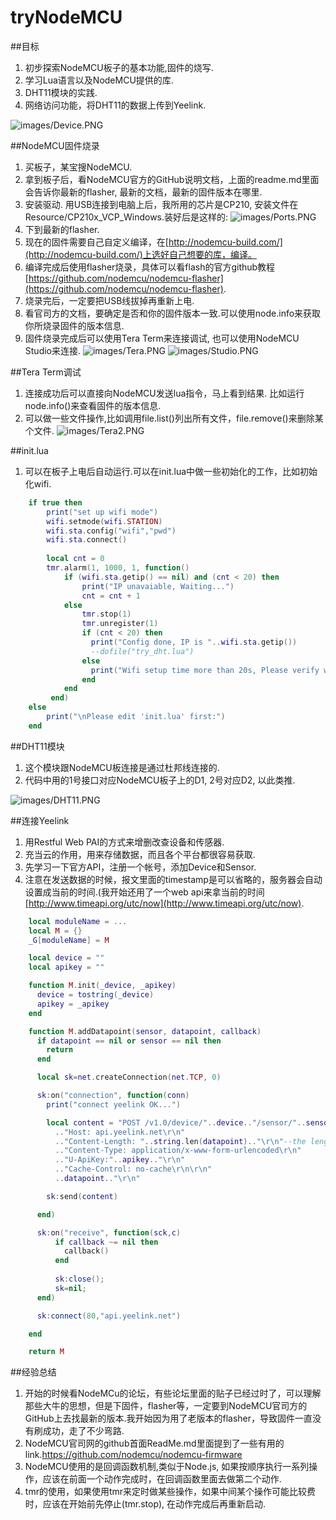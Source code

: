 # tryNodeMCU
##目标
1. 初步探索NodeMCU板子的基本功能,固件的烧写.
2. 学习Lua语言以及NodeMCU提供的库.
3. DHT11模块的实践.
4. 网络访问功能，将DHT11的数据上传到Yeelink.

![images/Device.PNG](https://github.com/hjonwy/tryNodeMCU/blob/master/images/Device.PNG)

##NodeMCU固件烧录
1. 买板子，某宝搜NodeMCU.
2. 拿到板子后，看NodeMCU官方的GitHub说明文档，上面的readme.md里面会告诉你最新的flasher, 最新的文档，最新的固件版本在哪里.
3. 安装驱动. 用USB连接到电脑上后，我所用的芯片是CP210, 安装文件在Resource/CP210x_VCP_Windows.装好后是这样的:
![images/Ports.PNG](https://github.com/hjonwy/tryNodeMCU/blob/master/images/Ports.PNG)
4. 下到最新的flasher.
5. 现在的固件需要自己自定义编译，在[http://nodemcu-build.com/](http://nodemcu-build.com/)上选好自己想要的库，编译。
6. 编译完成后使用flasher烧录，具体可以看flash的官方github教程[https://github.com/nodemcu/nodemcu-flasher](https://github.com/nodemcu/nodemcu-flasher).
7. 烧录完后，一定要把USB线拔掉再重新上电.
8. 看官司方的文档，要确定是否和你的固件版本一致.可以使用node.info来获取你所烧录固件的版本信息.
9. 固件烧录完成后可以使用Tera Term来连接调试, 也可以使用NodeMCU Studio来连接.
![images/Tera.PNG](https://github.com/hjonwy/tryNodeMCU/blob/master/images/Tera.PNG)
![images/Studio.PNG](https://github.com/hjonwy/tryNodeMCU/blob/master/images/Studio.PNG)

##Tera Term调试
1. 连接成功后可以直接向NodeMCU发送lua指令，马上看到结果. 比如运行node.info()来查看固件的版本信息.
2. 可以做一些文件操作,比如调用file.list()列出所有文件，file.remove()来删除某个文件.
![images/Tera2.PNG](https://github.com/hjonwy/tryNodeMCU/blob/master/images/Tera2.PNG)

##init.lua
1. 可以在板子上电后自动运行.可以在init.lua中做一些初始化的工作，比如初始化wifi.
```lua
	if true then
		print("set up wifi mode")
		wifi.setmode(wifi.STATION)
		wifi.sta.config("wifi","pwd")
		wifi.sta.connect()
		
		local cnt = 0
		tmr.alarm(1, 1000, 1, function() 
			if (wifi.sta.getip() == nil) and (cnt < 20) then 
				print("IP unavaiable, Waiting...")
				cnt = cnt + 1 
			else 
				tmr.stop(1)
				tmr.unregister(1)
				if (cnt < 20) then 
				  print("Config done, IP is "..wifi.sta.getip())
				  --dofile("try_dht.lua")
				else 
				  print("Wifi setup time more than 20s, Please verify wifi.sta.config() function. Then re-download the file.")
				end
			end 
		 end)
	else
		print("\nPlease edit 'init.lua' first:")
	end
```

	
##DHT11模块
1. 这个模块跟NodeMCU板连接是通过杜邦线连接的.
2. 代码中用的1号接口对应NodeMCU板子上的D1, 2号对应D2, 以此类推.

![images/DHT11.PNG](https://github.com/hjonwy/tryNodeMCU/blob/master/images/DHT11.PNG)

##连接Yeelink
1. 用Restful Web PAI的方式来增删改查设备和传感器.
2. 充当云的作用，用来存储数据，而且各个平台都很容易获取.
3. 先学习一下官方API，注册一个帐号，添加Device和Sensor.
4. 注意在发送数据的时候，报文里面的timestamp是可以省略的，服务器会自动设置成当前的时间.(我开始还用了一个web api来拿当前的时间 [http://www.timeapi.org/utc/now](http://www.timeapi.org/utc/now).
	
```lua
	local moduleName = ...
	local M = {}
	_G[moduleName] = M

	local device = ""
	local apikey = ""

	function M.init(_device, _apikey)
	  device = tostring(_device)
	  apikey = _apikey
	end

	function M.addDatapoint(sensor, datapoint, callback)
	  if datapoint == nil or sensor == nil then
		return
	  end

	  local sk=net.createConnection(net.TCP, 0)

	  sk:on("connection", function(conn)
		print("connect yeelink OK...")

		local content = "POST /v1.0/device/"..device.."/sensor/"..sensor.."/datapoints HTTP/1.1\r\n"
		  .."Host: api.yeelink.net\r\n"
		  .."Content-Length: "..string.len(datapoint).."\r\n"--the length of json is important
		  .."Content-Type: application/x-www-form-urlencoded\r\n"
		  .."U-ApiKey:"..apikey.."\r\n"
		  .."Cache-Control: no-cache\r\n\r\n"
		  ..datapoint.."\r\n"

		sk:send(content)

	  end)

	  sk:on("receive", function(sck,c)
		  if callback ~= nil then
			callback()
		  end
		  
		  sk:close();
		  sk=nil;
	  end)

	  sk:connect(80,"api.yeelink.net")

	end

	return M
```

##经验总结
1. 开始的时候看NodeMCu的论坛，有些论坛里面的贴子已经过时了，可以理解那些大牛的思想，但是下固件，flasher等，一定要到NodeMCU官司方的GitHub上去找最新的版本.我开始因为用了老版本的flasher，导致固件一直没有刷成功，走了不少弯路.
2. NodeMCU官司网的github首面ReadMe.md里面提到了一些有用的link.https://github.com/nodemcu/nodemcu-firmware
3. NodeMCU使用的是回调函数机制,类似于Node.js, 如果按顺序执行一系列操作，应该在前面一个动作完成时，在回调函数里面去做第二个动作.
4. tmr的使用，如果使用tmr来定时做某些操作，如果中间某个操作可能比较费时，应该在开始前先停止(tmr.stop), 在动作完成后再重新启动.
